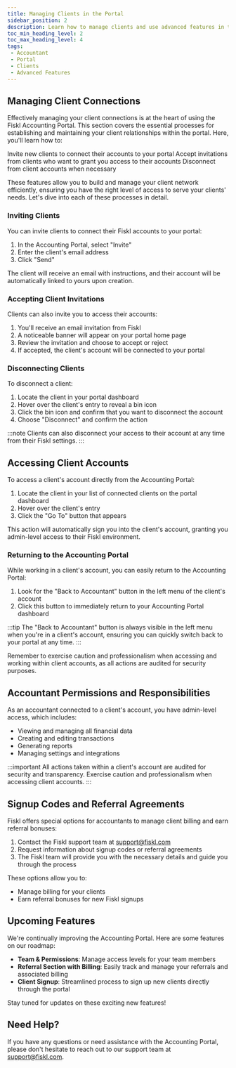 ```yaml
---
title: Managing Clients in the Portal
sidebar_position: 2
description: Learn how to manage clients and use advanced features in the Fiskl Accounting Portal
toc_min_heading_level: 2
toc_max_heading_level: 4
tags:
 - Accountant
 - Portal
 - Clients
 - Advanced Features
---
```


## Managing Client Connections

Effectively managing your client connections is at the heart of using the Fiskl Accounting Portal. This section covers the essential processes for establishing and maintaining your client relationships within the portal.
Here, you'll learn how to:

Invite new clients to connect their accounts to your portal
Accept invitations from clients who want to grant you access to their accounts
Disconnect from client accounts when necessary

These features allow you to build and manage your client network efficiently, ensuring you have the right level of access to serve your clients' needs. Let's dive into each of these processes in detail.

### Inviting Clients

You can invite clients to connect their Fiskl accounts to your portal:

1. In the Accounting Portal, select "Invite"
2. Enter the client's email address
3. Click "Send"

The client will receive an email with instructions, and their account will be automatically linked to yours upon creation.

### Accepting Client Invitations

Clients can also invite you to access their accounts:

1. You'll receive an email invitation from Fiskl
2. A noticeable banner will appear on your portal home page
3. Review the invitation and choose to accept or reject
4. If accepted, the client's account will be connected to your portal

### Disconnecting Clients

To disconnect a client:

1. Locate the client in your portal dashboard
2. Hover over the client's entry to reveal a bin icon
3. Click the bin icon and confirm that you want to disconnect the account
4. Choose "Disconnect" and confirm the action

:::note
Clients can also disconnect your access to their account at any time from their Fiskl settings.
:::

## Accessing Client Accounts

To access a client's account directly from the Accounting Portal:

1. Locate the client in your list of connected clients on the portal dashboard
2. Hover over the client's entry
3. Click the "Go To" button that appears

This action will automatically sign you into the client's account, granting you admin-level access to their Fiskl environment.

### Returning to the Accounting Portal

While working in a client's account, you can easily return to the Accounting Portal:

1. Look for the "Back to Accountant" button in the left menu of the client's account
2. Click this button to immediately return to your Accounting Portal dashboard

:::tip
The "Back to Accountant" button is always visible in the left menu when you're in a client's account, ensuring you can quickly switch back to your portal at any time.
:::

Remember to exercise caution and professionalism when accessing and working within client accounts, as all actions are audited for security purposes.

## Accountant Permissions and Responsibilities

As an accountant connected to a client's account, you have admin-level access, which includes:

- Viewing and managing all financial data
- Creating and editing transactions
- Generating reports
- Managing settings and integrations

:::important
All actions taken within a client's account are audited for security and transparency. Exercise caution and professionalism when accessing client accounts.
:::

## Signup Codes and Referral Agreements

Fiskl offers special options for accountants to manage client billing and earn referral bonuses:

1. Contact the Fiskl support team at support@fiskl.com
2. Request information about signup codes or referral agreements
3. The Fiskl team will provide you with the necessary details and guide you through the process

These options allow you to:
- Manage billing for your clients
- Earn referral bonuses for new Fiskl signups

## Upcoming Features

We're continually improving the Accounting Portal. Here are some features on our roadmap:

- **Team & Permissions**: Manage access levels for your team members
- **Referral Section with Billing**: Easily track and manage your referrals and associated billing
- **Client Signup**: Streamlined process to sign up new clients directly through the portal

Stay tuned for updates on these exciting new features!

## Need Help?

If you have any questions or need assistance with the Accounting Portal, please don't hesitate to reach out to our support team at support@fiskl.com.